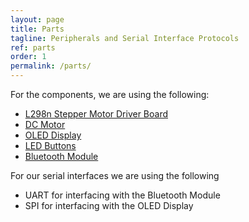 ```yaml
---
layout: page
title: Parts
tagline: Peripherals and Serial Interface Protocols
ref: parts
order: 1
permalink: /parts/
---
```


For the components, we are using the following:

 - [L298n Stepper Motor Driver Board](https://smile.amazon.com/gp/product/B085XSLKFQ/ref=ppx_yo_dt_b_asin_title_o00_s00?ie=UTF8&psc=1)
 - [DC Motor](https://smile.amazon.com/gp/product/B07Q44YYKG/ref=ppx_yo_dt_b_asin_title_o02_s00?ie=UTF8&psc=1)
 - [OLED Display](https://smile.amazon.com/gp/product/B01N1LZQA8/ref=ppx_yo_dt_b_asin_title_o00_s00?ie=UTF8&th=1)
 - [LED Buttons](https://smile.amazon.com/gp/product/B01N11BDX9/ref=ppx_yo_dt_b_asin_title_o03_s00?ie=UTF8&psc=1)
 - [Bluetooth Module](https://smile.amazon.com/DSD-TECH-HC-05-Pass-through-Communication/dp/B01G9KSAF6/)

For our serial interfaces we are using the following
 - UART for interfacing with the Bluetooth Module
 - SPI for interfacing with the OLED Display
 